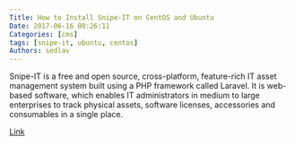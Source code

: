 ```yaml
---
Title: How to Install Snipe-IT on CentOS and Ubuntu
Date: 2017-06-16 00:26:11
Categories: [cms]
tags: [snipe-it, ubuntu, centos]
Authors: sedlav
---
```


Snipe-IT is a free and open source, cross-platform, feature-rich IT asset management system built using a PHP framework called Laravel. It is web-based software, which enables IT administrators in medium to large enterprises to track physical assets, software licenses, accessories and consumables in a single place.

[Link](https://www.tecmint.com/install-snipe-it-asset-management-on-centos-ubuntu-debian/)